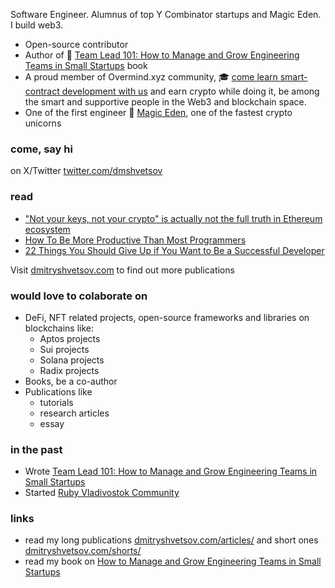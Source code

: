 Software Engineer. Alumnus of top Y Combinator startups and Magic Eden. I build web3.

- Open-source contributor
- Author of 📖 [Team Lead 101: How to Manage and Grow Engineering Teams in Small Startups](https://dmitryshvetsov.com/team-lead-101-book/) book
- A proud member of Overmind.xyz community, 🎓 [come learn smart-contract development with us](https://overmind.xyz/?utm_source=magic-dima) and earn crypto while doing it, be among the smart and supportive people in the Web3 and blockchain space.
- One of the first engineer 💜 [Magic Eden](https://magiceden.io?utm_source=github-dmshvetsov&ref=github-dmshvetsov), one of the fastest crypto unicorns

### come, say hi

on X/Twitter [twitter.com/dmshvetsov](https://x.com/dmshvetsov)

### read

- ["Not your keys, not your crypto" is actually not the full truth in Ethereum ecosystem](https://dmitryshvetsov.com/shorts/erc-20-allowance-problem/)
- [How To Be More Productive Than Most Programmers](https://dmitryshvetsov.com/articles/how-to-be-more-productive-than-most-programmers/)
- [22 Things You Should Give Up if You Want to Be a Successful Developer](https://dmitryshvetsov.com/articles/22-things-you-should-give-up-if-you-want-to-be-a-successful-developer/)

Visit [dmitryshvetsov.com](https://dmitryshvetsov.com) to find out more publications

### would love to colaborate on

- DeFi, NFT related projects, open-source frameworks and libraries on blockchains like:
  - Aptos projects
  - Sui projects
  - Solana projects
  - Radix projects
- Books, be a co-author
- Publications like
  - tutorials
  - research articles
  - essay

### in the past

- Wrote [Team Lead 101: How to Manage and Grow Engineering Teams in Small Startups](https://gum.co/team-lead-101)
- Started [Ruby Vladivostok Community](https://github.com/orgs/ruby-vladivostok/teams/ruby-vladivostok-member)

### links

- read my long publications [dmitryshvetsov.com/articles/](https://dmitryshvetsov.com/articles/) and short ones [dmitryshvetsov.com/shorts/](https://dmitryshvetsov.com/shorts/)
- read my book on [How to Manage and Grow Engineering Teams in Small Startups](https://dmitryshvetsov.com/team-lead-101-book/)
